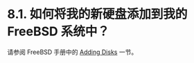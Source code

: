 # 8.1. 如何将我的新硬盘添加到我的 FreeBSD 系统中？

请参阅 FreeBSD 手册中的 [Adding Disks](https://docs.freebsd.org/en/books/handbook/#disks-adding) 一节。
